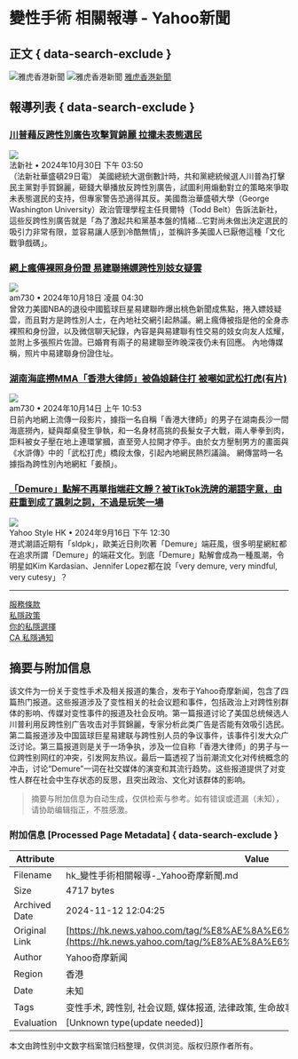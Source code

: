 # 變性手術 相關報導 - Yahoo新聞

## 正文 { data-search-exclude }


![雅虎香港新聞](https://s.yimg.com/rz/p/yahoo_news_zh-Hant-HK_h_p_newsv2.png)
![雅虎香港新聞](https://s.yimg.com/rz/p/yahoo_news_zh-Hant-HK_h_w_newsv2.png)
[雅虎香港新聞](https://hk.news.yahoo.com/)

## 報導列表 { data-search-exclude }

### [川普藉反跨性別廣告攻擊賀錦麗 拉攏未表態選民](https://hk.news.yahoo.com/%E5%B7%9D%E6%99%AE%E8%97%89%E5%8F%8D%E8%B7%A8%E6%80%A7%E5%88%A5%E5%BB%A3%E5%91%8A%E6%94%BB%E6%93%8A%E8%B3%80%E9%8C%A6%E9%BA%97-%E6%8B%89%E6%94%8F%E6%9C%AA%E8%A1%A8%E6%85%8B%E9%81%B8%E6%B0%91-075001454.html)
![](https://s.yimg.com/lo/api/res/1.2/.EIUCldkilNQEaPEqbn1uw--~A/YXBwaWQ9dHdhYnVuZXdzO3c9MjIwO2g9MTI4O2ZpPWZpbGw7cHhvZmY9NTA7cHlvZmY9MQ--/https://media.zenfs.com/ko/afp.com.hk/06e237f0de29572f6a89f6b898a2d8a2)  
法新社 • 2024年10月30日 下午 03:50  
（法新社華盛頓29日電） 美國總統大選倒數計時，共和黨總統候選人川普為打擊民主黨對手賀錦麗，砸錢大舉播放反跨性別廣告，試圖利用煽動對立的策略來爭取未表態選民的支持，但專家警告恐適得其反。美國喬治華盛頓大學（George Washington University）政治管理學程主任貝爾特（Todd Belt）告訴法新社，這些反跨性別廣告就是「為了激起共和黨基本盤的情緒…它對尚未做出決定選民的吸引力非常有限，並容易讓人感到冷酷無情」，並稱許多美國人已厭倦這種「文化戰爭戲碼」。

### [網上瘋傳裸照身份證 易建聯捲嫖跨性別妓女疑雲](https://hk.news.yahoo.com/%E7%B6%B2%E4%B8%8A%E7%98%8B%E5%82%B3%E8%A3%B8%E7%85%A7%E8%BA%AB%E4%BB%BD%E8%AD%89-%E6%98%93%E5%BB%BA%E8%81%AF%E6%8D%B2%E5%AB%96%E8%B7%A8%E6%80%A7%E5%88%A5%E5%A6%93%E5%A5%B3%E7%96%91%E9%9B%B2-203033212.html)
![](https://s.yimg.com/lo/api/res/1.2/9ILBDpRy.1400WxD3ojZjw--~A/YXBwaWQ9dHdhYnVuZXdzO3c9MjIwO2g9MTI4O2ZpPWZpbGw7cHhvZmY9NTA7cHlvZmY9MQ--/https://media.zenfs.com/zh-tw/am730_578/5ca6c0b48ae078124df9ba8f274d2dac)  
am730 • 2024年10月18日 凌晨 04:30  
曾效力美國NBA的退役中國籃球巨星易建聯昨爆出桃色新聞成焦點，捲入嫖妓疑雲，而且對方是跨性別人士，在內地社交網引起熱議。網上瘋傳被指是他的全身赤裸照和身份證，以及微信聊天紀錄，內容是與易建聯有性交易的妓女向友人炫耀，並附上多張照片佐證。已婚育有兩子的易建聯至昨晚深夜仍未有回應。 內地傳媒稱，照片中易建聯身份證住址。

### [湖南海底撈MMA「香港大律師」被偽娘騎住打 被嘲如武松打虎(有片)](https://hk.news.yahoo.com/%E6%B9%96%E5%8D%97%E6%B5%B7%E5%BA%95%E6%92%88mma-%E9%A6%99%E6%B8%AF%E5%A4%A7%E5%BE%8B%E5%B8%AB-%E8%A2%AB%E5%81%BD%E5%A8%98%E9%A8%8E%E4%BD%8F%E6%89%93-%E8%A2%AB%E5%98%B2%E5%A6%82%E6%AD%A6%E6%9D%BE%E6%89%93%E8%99%8E-%E6%9C%89%E7%89%87-025300789.html)
![](https://s.yimg.com/lo/api/res/1.2/pZ4QePQB6VMsB4rF9clugw--~A/YXBwaWQ9dHdhYnVuZXdzO3c9MjIwO2g9MTI4O2ZpPWZpbGw7cHhvZmY9NTA7cHlvZmY9MQ--/https://media.zenfs.com/vi/am730_578/febb0a61dba57ff56b934654725a925c)  
am730 • 2024年10月14日 上午 10:53  
日前內地網上流傳一段影片，據指一名自稱「香港大律師」的男子在湖南長沙一間海底撈內，疑與鄰桌發生爭執，和一名身材高挑的長髮女子大戰，兩人拳拳到肉，詎料被女子壓在地上連環掌摑，直至旁人拉開才停手。由於女方壓制男方的畫面與《水滸傳》中的「武松打虎」橋段太像，引起內地網民熱烈議論。 網傳當時一名據指為跨性別內地網紅「姜顏」。

### [「Demure」點解不再單指端莊文靜？被TikTok洗牌的潮語字意，由莊重到成了諷刺之詞，不過是玩笑一場](https://hk.news.yahoo.com/demure-%E9%BB%9E%E8%A7%A3-tiktok-%E7%AB%AF%E8%8E%8A-003055325.html)
![](https://s.yimg.com/lo/api/res/1.2/Z0CY7OHCRNe0t29HdRHnzw--~A/YXBwaWQ9dHdhYnVuZXdzO3c9MjIwO2g9MTI4O2ZpPWZpbGw7cHhvZmY9NTA7cHlvZmY9MQ--/https://s.yimg.com/os/creatr-uploaded-images/2024-09/ddb69f30-7283-11ef-bffe-af156d5ca560)  
Yahoo Style HK • 2024年9月16日 下午 12:30  
港式潮語近期有「sldpk」，歐美近日則吹著「Demure」端莊風，很多明星網紅都在追求所謂「Demure」的端莊文化。到底「Demure」點解會成為一種風潮，令明星如Kim Kardasian、Jennifer Lopez都在說「very demure, very mindful, very cutesy」？

---

[服務條款](https://guce.yahoo.com/terms?locale=zh-Hant-HK)  
[私隱政策](https://guce.yahoo.com/privacy-policy?locale=zh-Hant-HK)  
[你的私隱選擇](https://guce.yahoo.com/state-controls?locale=zh-Hant-HK&state=CA)  
[CA 私隱通知](https://guce.yahoo.com/ca-notice?locale=zh-Hant-HK)
<!-- tcd_original_link https://hk.news.yahoo.com/tag/%E8%AE%8A%E6%80%A7%E6%89%8B%E8%A1%93 -->
## 摘要与附加信息

<!-- tcd_abstract -->
该文件为一份关于变性手术及相关报道的集合，发布于Yahoo奇摩新闻，包含了四篇热门报道。这些报道涉及了变性相关的社会议题和事件，包括政治上对跨性别群体的影响、传媒对变性事件的报道及社会反响。第一篇报道讨论了美国总统候选人川普利用反跨性别广告攻击对手賀錦麗，专家分析此类广告是否能有效吸引选民。第二篇报道涉及中国篮球巨星易建联与跨性别人员的争议事件，该事件引发大众广泛讨论。第三篇报道则是关于一场争执，涉及一位自称「香港大律师」的男子与一位跨性别网红的冲突，引发网友热议。最后一篇透视了当前潮流文化对传统概念的冲击，讨论“Demure”一词在社交媒体的演变和其流行趋势。这些报道提供了对变性人群在社会中生存状态的反思，且突出政治、文化对该群体的影响。
<!-- tcd_abstract_end -->

> 摘要与附加信息为自动生成，仅供检索与参考。如有错误或遗漏（未知），请协助编辑指正，不胜感激。

### 附加信息 [Processed Page Metadata] { data-search-exclude }

| Attribute       | Value                                  |
|-----------------|----------------------------------------|
| Filename        | hk_變性手術相關報導-_Yahoo奇摩新聞.md                             |
| Size            | 4717 bytes                           |
| Archived Date   | 2024-11-12 12:04:25                             |
| Original Link   | [https://hk.news.yahoo.com/tag/%E8%AE%8A%E6%80%A7%E6%89%8B%E8%A1%93](https://hk.news.yahoo.com/tag/%E8%AE%8A%E6%80%A7%E6%89%8B%E8%A1%93)                       |
| Author          | Yahoo奇摩新闻                               |
| Region          | 香港                               |
| Date            | 未知                                 |
| Tags            | 变性手术, 跨性别, 社会议题, 媒体报道, 法律政策, 生命故事                                 |
| Evaluation            | [Unknown type(update needed)]                                 |
<!-- tcd_table_end -->

本文由跨性别中文数字档案馆归档整理，仅供浏览。版权归原作者所有。
